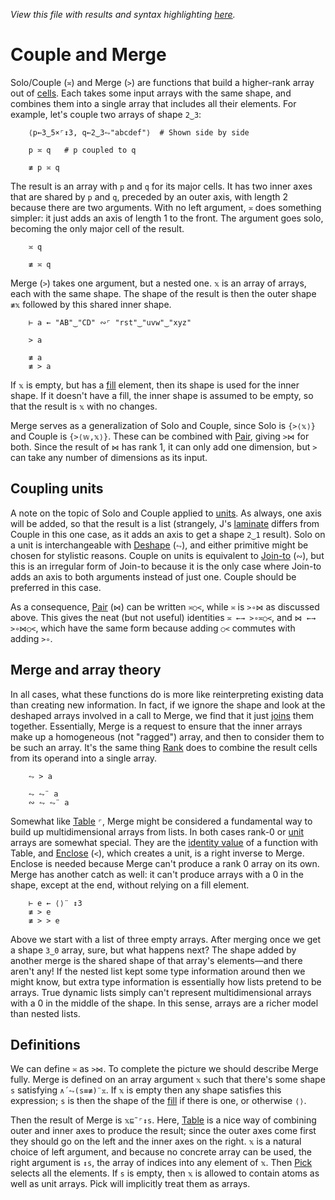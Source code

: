*View this file with results and syntax highlighting [here](https://mlochbaum.github.io/BQN/doc/couple.html).*

# Couple and Merge

Solo/Couple (`≍`) and Merge (`>`) are functions that build a higher-rank array out of [cells](array.md#cells). Each takes some input arrays with the same shape, and combines them into a single array that includes all their elements. For example, let's couple two arrays of shape `2‿3`:

        ⟨p←3‿5×⌜↕3, q←2‿3⥊"abcdef"⟩  # Shown side by side

        p ≍ q   # p coupled to q

        ≢ p ≍ q

The result is an array with `p` and `q` for its major cells. It has two inner axes that are shared by `p` and `q`, preceded by an outer axis, with length 2 because there are two arguments. With no left argument, `≍` does something simpler: it just adds an axis of length 1 to the front. The argument goes solo, becoming the only major cell of the result.

        ≍ q

        ≢ ≍ q

Merge (`>`) takes one argument, but a nested one. `𝕩` is an array of arrays, each with the same shape. The shape of the result is then the outer shape `≢𝕩` followed by this shared inner shape.

        ⊢ a ← "AB"‿"CD" ∾⌜ "rst"‿"uvw"‿"xyz"

        > a

        ≢ a
        ≢ > a

If `𝕩` is empty, but has a [fill](fill.md) element, then its shape is used for the inner shape. If it doesn't have a fill, the inner shape is assumed to be empty, so that the result is `𝕩` with no changes.

Merge serves as a generalization of Solo and Couple, since Solo is `{>⟨𝕩⟩}` and Couple is `{>⟨𝕨,𝕩⟩}`. These can be combined with [Pair](pair.md), giving `>⋈` for both. Since the result of `⋈` has rank 1, it can only add one dimension, but `>` can take any number of dimensions as its input.

## Coupling units

A note on the topic of Solo and Couple applied to [units](enclose.md#whats-a-unit). As always, one axis will be added, so that the result is a list (strangely, J's [laminate](https://code.jsoftware.com/wiki/Vocabulary/commaco#dyadic) differs from Couple in this one case, as it adds an axis to get a shape `2‿1` result). Solo on a unit is interchangeable with [Deshape](reshape.md) (`⥊`), and either primitive might be chosen for stylistic reasons. Couple on units is equivalent to [Join-to](join.md) (`∾`), but this is an irregular form of Join-to because it is the only case where Join-to adds an axis to both arguments instead of just one. Couple should be preferred in this case.

As a consequence, [Pair](pair.md) (`⋈`) can be written `≍○<`, while `≍` is `>∘⋈` as discussed above. This gives the neat (but not useful) identities `≍ ←→ >∘≍○<`, and `⋈ ←→ >∘⋈○<`, which have the same form because adding `○<` commutes with adding `>∘`.

## Merge and array theory

In all cases, what these functions do is more like reinterpreting existing data than creating new information. In fact, if we ignore the shape and look at the deshaped arrays involved in a call to Merge, we find that it just [joins](join.md) them together. Essentially, Merge is a request to ensure that the inner arrays make up a homogeneous (not "ragged") array, and then to consider them to be such an array. It's the same thing [Rank](rank.md) does to combine the result cells from its operand into a single array.

        ⥊ > a

        ⥊ ⥊¨ a
        ∾ ⥊ ⥊¨ a

Somewhat like [Table](map.md#table) `⌜`, Merge might be considered a fundamental way to build up multidimensional arrays from lists. In both cases rank-0 or [unit](enclose.md#whats-a-unit) arrays are somewhat special. They are the [identity value](fold.md#identity-values) of a function with Table, and [Enclose](enclose.md) (`<`), which creates a unit, is a right inverse to Merge. Enclose is needed because Merge can't produce a rank 0 array on its own. Merge has another catch as well: it can't produce arrays with a 0 in the shape, except at the end, without relying on a fill element.

        ⊢ e ← ⟨⟩¨ ↕3
        ≢ > e
        ≢ > > e

Above we start with a list of three empty arrays. After merging once we get a shape `3‿0` array, sure, but what happens next? The shape added by another merge is the shared shape of that array's elements—and there aren't any! If the nested list kept some type information around then we might know, but extra type information is essentially how lists pretend to be arrays. True dynamic lists simply can't represent multidimensional arrays with a 0 in the middle of the shape. In this sense, arrays are a richer model than nested lists.

## Definitions

We can define `≍` as `>⋈`. To complete the picture we should describe Merge fully. Merge is defined on an array argument `𝕩` such that there's some shape `s` satisfying `∧´⥊(s≡≢)¨𝕩`. If `𝕩` is empty then any shape satisfies this expression; `s` is then the shape of the [fill](fill.md) if there is one, or otherwise `⟨⟩`.

Then the result of Merge is `𝕩⊑˜⌜↕s`. Here, [Table](map.md#table) is a nice way of combining outer and inner axes to produce the result; since the outer axes come first they should go on the left and the inner axes on the right. `𝕩` is a natural choice of left argument, and because no concrete array can be used, the right argument is `↕s`, the array of indices into any element of `𝕩`. Then [Pick](pick.md) selects all the elements. If `s` is empty, then `𝕩` is allowed to contain atoms as well as unit arrays. Pick will implicitly treat them as arrays.
